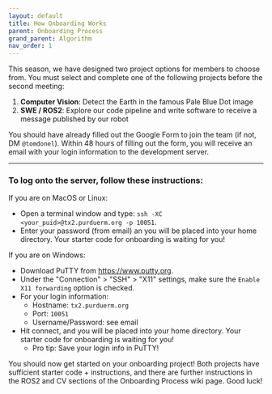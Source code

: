 ```yaml
---
layout: default
title: How Onboarding Works
parent: Onboarding Process
grand_parent: Algorithm
nav_order: 1
---
```


This season, we have designed two project options for members to choose from. You must select and complete one of the following projects before the second meeting:
1.  **Computer Vision**: Detect the Earth in the famous Pale Blue Dot image
2. **SWE / ROS2**: Explore our code pipeline and write software to receive a message published by our robot

You should have already filled out the Google Form to join the team (if not, DM `@tomdonel`). Within 48 hours of filling out the form, you will receive an email with your login information to the development server.

***

### **To log onto the server**, follow these instructions:
If you are on MacOS or Linux:
- Open a terminal window and type: `ssh -XC <your_puid>@tx2.purduerm.org -p 10051`. 
- Enter your password (from email) an you will be placed into your home directory. Your starter code for onboarding is waiting for you!

If you are on Windows:
- Download PuTTY from https://www.putty.org.
- Under the "Connection" > "SSH" > "X11" settings, make sure the `Enable X11 forwarding` option is checked.
- For your login information:
	- Hostname: `tx2.purduerm.org`
	- Port: `10051`
	- Username/Password: see email
- Hit connect, and you will be placed into your home directory. Your starter code for onboarding is waiting for you!
	- Pro tip: Save your login info in PuTTY!

You should now get started on your onboarding project! Both projects have sufficient starter code + instructions, and there are further instructions in the ROS2 and CV sections of the Onboarding Process wiki page. Good luck!


